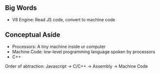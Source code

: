 ## Big Words
* V8 Engine: Read JS code, convert to machine code

## Conceptual Aside
* Processors: A tiny machine inside ur computer
* Machine Code: low-level programming language spoken by processors
* C++

Order of abtraction: Javascript -> C/C++ -> Assembly -> Machine Code

